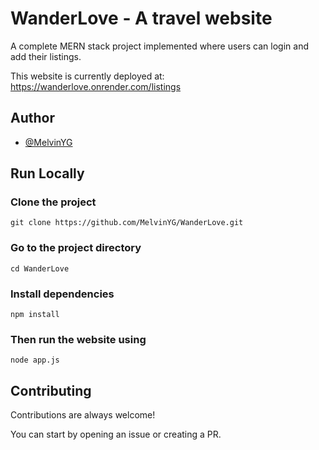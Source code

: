 # WanderLove - A travel website

A complete MERN stack project implemented where users can login and add their listings.

This website is currently deployed at: https://wanderlove.onrender.com/listings

## Author
- [@MelvinYG](https://github.com/MelvinYG/)

## Run Locally

### Clone the project
```git
git clone https://github.com/MelvinYG/WanderLove.git
```
### Go to the project directory
```git
cd WanderLove
```
### Install dependencies
```git
npm install
```
### Then run the website using
```git
node app.js
```

## Contributing
Contributions are always welcome!

You can start by opening an issue or creating a PR.
